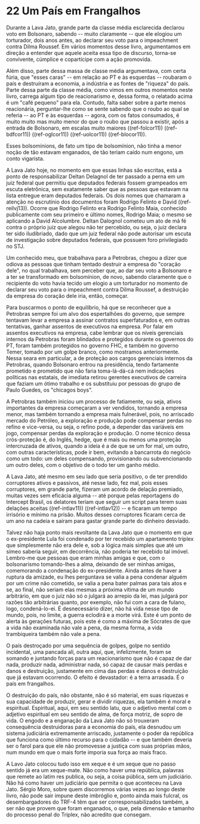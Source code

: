 # 22  Um País em Frangalhos

Durante a Lava Jato, grande parte da classe média esclarecida declarou voto em Bolsonaro, sabendo -- muito claramente -- que ele elogiou um torturador, dois anos antes, ao declarar seu voto para o impeachment contra Dilma Roussef. Em vários momentos desse livro, argumentamos em direção a entender que aquele aceita essa tipo de discurso, torna-se convivente, cúmplice e copartícipe com a ação promovida.

Além disso, parte dessa massa de classe média argumentava, com certa fúria, que "esses caras" -- em relação ao PT e às esquerdas -- roubaram o país e destruíram a economia, a indústria e as fontes de "riqueza" do país. Parte dessa parte da classe média, como vimos em outros momentos neste livro, carrega algum tipo de reacionarismo e, dessa forma, o relatado acima é um "café pequeno" para ela. Contudo, falta saber sobre a parte menos reacionária, perguntar-lhe como se sente sabendo que o roubo ao qual se referia -- ao PT e às esquerdas -- agora, com os fatos consumados, é muito muito mas muito menor do que o roubo que passou a existir, após a entrada de Bolsonaro, em escalas muito maiores ((ref-folcor11)) ((ref-bdfcor11)) ((ref-oglcor11)) ((ref-uolcor11)) ((ref-blocor11)).

Esses bolsomínions, de fato um tipo de bolsomínion, não tinha a menor noção de tão estavam enganados, de tão teriam caído num engono, um conto vigarista.

A Lava Jato hoje, no momento em que essas linhas são escritas, está a ponto de responsabilizar Deltan Delagnol de ter passado a perna em um juiz federal que permitiu que deputados federais fossem grampeados em escuta eletrônica, sem exatamente saber que as pessoas que estavam na lista entregue eram deputados federais. Os dois nomes que chamaram a atenção no escrutínio dos documentos foram Rodrigo Felinto e David ((ref-reilvj13)). Ocorre que Rodrigo Felinto era Rodrigo Felinto Maia, conhecido publicamente com seu primeiro e último nomes, Rodrigo Maia; o mesmo se aplicando a David Alcolumbre.  Deltan Dalognol cometeu um ato de má fé contra o próprio juiz que alegou não ter percebido, ou seja, o juiz declara ter sido iludibriado, dado que um juiz federal não pode autorisar um escuta de investigação sobre deputados federais, que possuem foro privilegiado no STJ.

Um conhecido meu, que trabalhava para a Petrobras, chegou a dizer que odiova as pessoas que tinham tentado destruir a empresa do "coração dele", no qual trabalhava, sem perceber que, ao dar seu voto a Bolsonaro e a ter se transformado em bolsomínion, de novo, sabendo claramente que o recipiente do voto havia tecido um elogio a um torturador no momento de declarar seu voto para o impeachment contra Dilma Roussef, a destruição da empresa do coração dele iria, então, começar.

Para buscarmos o ponto de equilíbrio, há que se reconhecer que a Petrobras sempre foi um alvo dos espertalhões do governo, que sempre tentavam levar a empresa a assinar contratos superfaturados e, em outras tentativas, ganhar assentos de executivos na empresa.  Por falar em assentos executivos na empresa, cabe lembrar que os níveis gerenciais internos da Petrobras foram blindados e protegidos durante os governos do PT, foram também protegidos no governo FHC, e também no governo Temer, tomado por um golpe branco, como mostramos anteriormente.  Nessa seara em particular, a de proteção aos cargos gerenciais internos da Petrobras, quando Bolsonaro entrou na presidência, tendo fartamente prometido e prometido que não faria toma-lá-dá-cá nem indicações políticas nas estatais, de imediata retirou gerentes executivos de carreira que faziam um ótimo trabalho e os substituiu por pessoas do grupo de Paulo Guedes, os "chicagos boys".

A Petrobras também iniciou um processo de fatiamente, ou seja, ativos importantes da empresa começaram a ver vendidos, tornando a empresa menor, mas também tornando a empresa mais fulnerável, pois, no arriscado mercado do Petróleo, a exploração e produção pode compensar perdas no refino e vice-versa, ou seja, o refino pode, a depender das variáveis em jogo, compensar perdas da exploração e produção.  O nome técnico dessa crós-proteção é, do Inglês, hedge, que é mais ou menos uma proteção intercruzada de ativos, quando a ideia é a de que se um for mal, um outro, com outras características, pode ir bem, evitando a bancarrota do negócio como um todo: um deles compensando, provisionando ou subvencionando um outro deles, com o objetivo de o todo ter um ganho médio.

A Lava Jato, até mesmo em seu lado que seria positivo, o de ter prendido corruptores ativos e passivos, até nesse lado, fez mal, pois esses corruptores, em grande parte, fizeram um acordo de delação premiado, muitas vezes sem eficácia alguma -- até porque pelas reportagens do Intercept Brasil, os delatores teriam que seguir um script para terem suas delações aceitas ((ref-intlav11)) ((ref-intlav12)) -- e ficaram um tempo irrisório e mínimo na prisão.  Muitos desses corruptores ficaram cerca de um ano na cadeia e saíram para gastar grande parte do dinheiro desviado.

Talvez não haja ponto mais revoltante da Lava Jato que o momento em que o ex-presidente Lula foi condenado por ter recebido um apartamento triplex que simplesmente não era dele e, sob a lógica mais simples que até um símeo saberia seguir, em decorrência, não poderia ter recebido tal imóvel.  Lembro-me que pessoas que eram minhas amigas e que, com o bolsonarismo tomando-lhes a alma, deixando de ser minhas amigas, comemorando a condenação do ex-presidente. Ainda antes de haver a ruptura da amizade, eu lhes perguntava se valia a pena condenar alguém por um crime não cometido, se valia a pena bater palmas para tais atos e se, ao final, não seriam elas mesmas a próxima vítima de um mundo arbitrário, em que o juiz não só o julgará ao arrepio da lei, mas julgará por razões tão arbitrárias quanto, por exemplo, não fui com a cara de fulano, logo, condená-lo-ei.  É desnecessário dizer, não há vida nesse tipo de mundo, pois, no limite, a guerra eclodirá e a morte virá.  Este é um ponto de alerta às gerações futuras, pois este é como a máxima de Sócrates de que a vida não examinada não vale a pena, da mesma forma, a vida trambiqueira também não vale a pena.

O país destroçado por uma sequência de golpes, golpe no sentido incidental, uma pancada ali, outra aqui, que, infelizmente, foram se somando e juntando forças para um reacionarismo que não é capaz de dar nada, produzir nada, administrar nada, só capaz de causar mais perdas e danos e destruição, justamente em cima das perdas e danos e destruição que já estavam ocorrendo. O efeito é devastador: é a terra arrasada. É o país em frangalhos.

O destruição do país, não obstante, não é só material, em suas riquezas e sua capacidade de produzir, gerar e dividir riquezas, ela também é moral e espiritual.  Espiritual, aqui, em seu sentido latu, que o adjetivo mental com o adjetivo espiritual em seu sentido de alma, de força motriz, de sopro de vida.  O engodo e a enganação da Lava Jato não só trouxeram consequência destruidoras para a economia do país, ela desnudou um sistema judiciária extremamente arriscado, justamente o poder da república que funciona como último recurso para o cidadão -- e que também deveria ser o farol para que ele não promovesse a justiça com suas próprias mãos, num mundo em que o mais forte imporia sua força ao mais fraco.

A Lavo Jato colocou tudo isso em xeque e é um xeque que no passo sentido já era um xeque-mate.  Não como haver uma república, palavras que remete ao latim res publica, ou seja, a coisa pública, sem um judiciário. Não há como haver um judiciário que permita o que aconteceu na Lava Jato.  Sérgio Moro, sobre quem discorremos várias vezes ao longo deste livro, não pode sair impune deste imbróglio e, ponto ainda mais fulcral, os desembargadores do TRF-4 têm que ser corresponsabilizados também, a ser não que provem que foram enganados, o que, pela dimensão e tamanho do processo penal do Triplex, não acredito que consegam.



